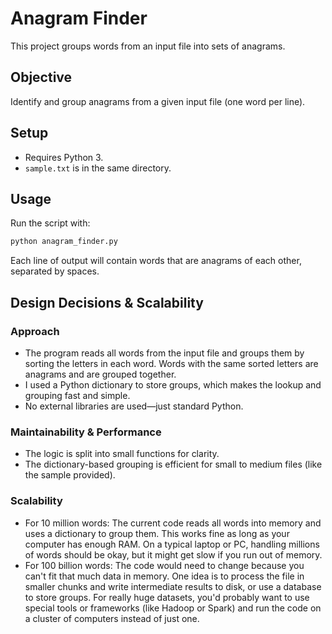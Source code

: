 # Anagram Finder

This project groups words from an input file into sets of anagrams.

## Objective
Identify and group anagrams from a given input file (one word per line).

## Setup
- Requires Python 3.
- `sample.txt` is in the same directory.

## Usage
Run the script with:
```sh
python anagram_finder.py
```

Each line of output will contain words that are anagrams of each other, separated by spaces.

## Design Decisions & Scalability

### Approach
- The program reads all words from the input file and groups them by sorting the letters in each word. Words with the same sorted letters are anagrams and are grouped together.
- I used a Python dictionary to store groups, which makes the lookup and grouping fast and simple.
- No external libraries are used—just standard Python.

### Maintainability & Performance
- The logic is split into small functions for clarity.
- The dictionary-based grouping is efficient for small to medium files (like the sample provided).

### Scalability
- For 10 million words: The current code reads all words into memory and uses a dictionary to group them. This works fine as long as your computer has enough RAM. On a typical laptop or PC, handling millions of words should be okay, but it might get slow if you run out of memory.
- For 100 billion words: The code would need to change because you can't fit that much data in memory. One idea is to process the file in smaller chunks and write intermediate results to disk, or use a database to store groups. For really huge datasets, you'd probably want to use special tools or frameworks (like Hadoop or Spark) and run the code on a cluster of computers instead of just one.